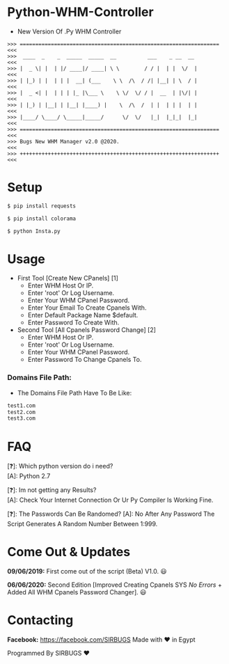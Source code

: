 # Python-WHM-Controller

- New Version Of .Py WHM Controller

```
>>> ================================================================ <<<
>>>  ____  _    _  _____  _____  __          ___    _ __  __         <<<
>>> |  _ \| |  | |/ ____|/ ____| \ \        / / |  | |  \/  |        <<<
>>> | |_) | |  | | |  __| (___    \ \  /\  / /| |__| | \  / |        <<<
>>> |  _ <| |  | | | |_ |\___ \    \ \/  \/ / |  __  | |\/| |        <<<
>>> | |_) | |__| | |__| |____) |    \  /\  /  | |  | | |  | |        <<<
>>> |____/ \____/ \_____|_____/      \/  \/   |_|  |_|_|  |_|        <<<
>>> ================================================================ <<<
>>> Bugs New WHM Manager v2.0 @2020.                                 <<<
>>> ++++++++++++++++++++++++++++++++++++++++++++++++++++++++++++++++ <<<
```

# Setup

```bash
$ pip install requests
```
```bash
$ pip install colorama
```
```bash
$ python Insta.py
```

# Usage
- First Tool [Create New CPanels] [1]
  - Enter WHM Host Or IP.
  - Enter 'root' Or Log Username.
  - Enter Your WHM CPanel Password.
  - Enter Your Email To Create Cpanels With.
  - Enter Default Package Name $default.
  - Enter Password To Create With.
- Second Tool [All Cpanels Password Change] [2]
  - Enter WHM Host Or IP.
  - Enter 'root' Or Log Username.
  - Enter Your WHM CPanel Password.
  - Enter Password To Change Cpanels To.

### Domains File Path:
- The Domains File Path Have To Be Like:
```bash
test1.com
test2.com
test3.com
```

# FAQ
[❓]: Which python version do i need?     
[A]:  Python 2.7  

[❓]: Im not getting any Results?     
[A]:  Check Your Internet Connection Or Ur Py Compiler Is Working Fine.

[❓]: The Passwords Can Be Randomed?
[A]:  No After Any Password The Script Generates A Random Number Between 1:999.

# Come Out & Updates
**09/06/2019:** First come out of the script (Beta) V1.0. 😃

**06/06/2020:** Second Edition [Improved Creating Cpanels SYS *No Errors* + Added All WHM Cpanels Password Changer]. 😃

# Contacting
**Facebook:** https://facebook.com/SIRBUGS
Made with ❤️ in Egypt

Programmed By SIRBUGS ❤️
